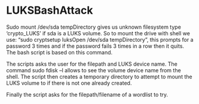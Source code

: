 LUKSBashAttack
==============

Sudo mount /dev/sda tempDirectory gives us unknown filesystem type ‘crypto_LUKS’ if sda is a LUKS volume. So to mount the
drive with shell we use:  “sudo cryptsetup luksOpen /dev/sda tempDirectory”, this prompts for a password 3 times and if 
the password fails 3 times in a row then it quits. The bash script is based on this command.

The scripts asks the user for the filepath and LUKS device name. The command sudo fdisk –l allows to see the volume device
name from the shell. The script then creates a temporary directory to attempt to mount the LUKS volume to if there is not
one already created.

Finally the script asks for the filepath/filename of a wordlist to try.